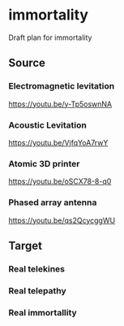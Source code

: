 # immortality
Draft plan for immortality

## Source

### Electromagnetic levitation
https://youtu.be/y-Tp5oswnNA

### Acoustic Levitation
https://youtu.be/VjfqYoA7rwY

### Atomic 3D printer
https://youtu.be/oSCX78-8-q0

### Phased array antenna
https://youtu.be/qs2QcycggWU


## Target

### Real telekines

### Real telepathy

### Real immortallity

